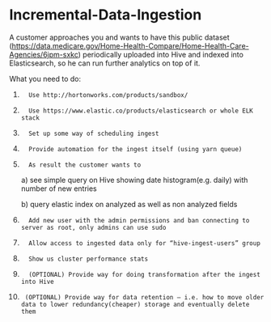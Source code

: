 # Incremental-Data-Ingestion

A customer approaches you and wants to have this public dataset (https://data.medicare.gov/Home-Health-Compare/Home-Health-Care-Agencies/6jpm-sxkc) periodically uploaded into Hive and indexed into Elasticsearch, so he can run further analytics on top of it.


What you need to do:

1.       Use http://hortonworks.com/products/sandbox/

2.       Use https://www.elastic.co/products/elasticsearch or whole ELK stack

3.       Set up some way of scheduling ingest

4.       Provide automation for the ingest itself (using yarn queue)

5.       As result the customer wants to

	a) see simple query on Hive showing date histogram(e.g. daily) with number of new entries
	
	b) query elastic index on analyzed as well as non analyzed fields
	
6.       Add new user with the admin permissions and ban connecting to server as root, only admins can use sudo

7.       Allow access to ingested data only for “hive-ingest-users” group

8.       Show us cluster performance stats

9.       (OPTIONAL) Provide way for doing transformation after the ingest into Hive

10.      (OPTIONAL) Provide way for data retention – i.e. how to move older data to lower redundancy(cheaper) storage and eventually delete them
